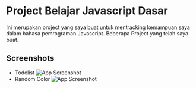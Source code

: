 
# Project Belajar Javascript Dasar

Ini merupakan project yang saya buat untuk mentracking kemampuan saya dalam bahasa pemrograman Javascript. Beberapa Project yang telah saya buat.


## Screenshots
- Todolist
![App Screenshot](https://i.imgur.com/ybhvAJL.png)
- Random Color
![App Screenshot](https://imgur.com/a/szSSWSg)
